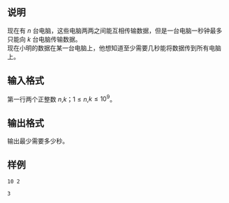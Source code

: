 <h2>说明</h2>

现在有 $n$ 台电脑，这些电脑两两之间能互相传输数据，但是一台电脑一秒钟最多只能向 $k$ 台电脑传输数据。<br />
现在小明的数据在某一台电脑上，他想知道至少需要几秒能将数据传到所有电脑上。
<h2>输入格式</h2>

第一行两个正整数 $n$&#44;$k$；$1≤n$&#44;$k≤10^9$。

<h2>输出格式</h2>

输出最少需要多少秒。

<h2>样例</h2>
<pre><code class="language-input1">10 2</code></pre><pre><code class="language-output1">3</code></pre>

